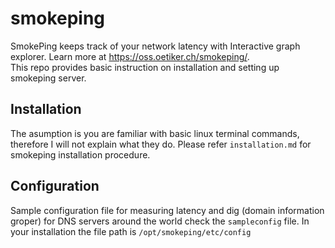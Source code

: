 # smokeping
SmokePing keeps track of your network latency with Interactive graph explorer. Learn more at https://oss.oetiker.ch/smokeping/.  
This repo provides basic instruction on installation and setting up smokeping server.

## Installation
The asumption is you are familiar with basic linux terminal commands, therefore I will not explain what they do. Please refer ```installation.md``` for smokeping installation procedure.

## Configuration
Sample configuration file for measuring latency and dig (domain information groper) for DNS servers around the world check the ```sampleconfig``` file. In your installation the file path is ```/opt/smokeping/etc/config```

